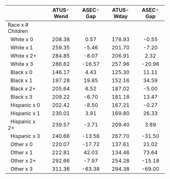 
|                      |    ATUS-Wend |     ASEC-Gap |    ATUS-Wday |     ASEC-Gap |
| -------------------- | :----------: | :----------: | :----------: | :----------: |
| Race x # Children    |              |              |              |              |
| &nbsp;&nbsp;White x 0 |       208.38 |         0.57 |       178.93 |        -0.55 |
| &nbsp;&nbsp;White x 1 |       259.35 |        -5.46 |       201.70 |        -7.20 |
| &nbsp;&nbsp;White x 2+ |       284.85 |        -8.07 |       206.91 |         2.32 |
| &nbsp;&nbsp;White x 3 |       286.62 |       -16.57 |       257.96 |       -20.96 |
| &nbsp;&nbsp;Black x 0 |       146.17 |         4.43 |       125.30 |        11.11 |
| &nbsp;&nbsp;Black x 1 |       197.28 |        19.85 |       152.16 |        34.59 |
| &nbsp;&nbsp;Black x 2+ |       205.64 |         6.52 |       187.02 |        -5.00 |
| &nbsp;&nbsp;Black x 3 |       209.22 |        -6.70 |       181.18 |        13.47 |
| &nbsp;&nbsp;Hispanic x 0 |       202.42 |        -8.50 |       167.21 |        -0.27 |
| &nbsp;&nbsp;Hispanic x 1 |       230.01 |         3.91 |       169.80 |        26.33 |
| &nbsp;&nbsp;Hispanic x 2+ |       239.57 |        -3.71 |       209.40 |         3.89 |
| &nbsp;&nbsp;Hispanic x 3 |       240.66 |       -13.56 |       267.70 |       -31.50 |
| &nbsp;&nbsp;Other x 0 |       220.07 |       -17.72 |       137.61 |        21.02 |
| &nbsp;&nbsp;Other x 1 |       222.81 |        42.03 |       134.46 |        73.64 |
| &nbsp;&nbsp;Other x 2+ |       292.66 |        -7.97 |       254.28 |       -15.18 |
| &nbsp;&nbsp;Other x 3 |       311.36 |       -63.38 |       294.38 |       -69.00 |

